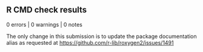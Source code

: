 ## R CMD check results

0 errors | 0 warnings | 0 notes

The only change in this submission is to update the package documentation alias
as requested at <https://github.com/r-lib/roxygen2/issues/1491>
